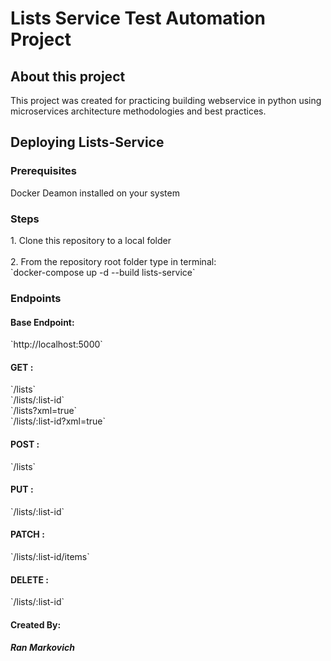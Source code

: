 <H1>Lists Service Test Automation Project</H1>

<H2>About this project</H2>
<p>This project was created for practicing building webservice in python using microservices architecture methodologies and best practices.</p>

<H2>Deploying Lists-Service</H2>
<h3>Prerequisites</h3>
Docker Deamon installed on your system

<h3>Steps</h3>
1. Clone this repository to a local folder<br><br>
2. From the repository root folder type in terminal:
<br> `docker-compose up -d --build lists-service`

<h3>Endpoints</h3>
<h4>Base Endpoint: </h4>
`http://localhost:5000`
<h4>GET :</h4> `/lists` <br> `/lists/:list-id` <br> `/lists?xml=true` <br> `/lists/:list-id?xml=true`
<h4>POST :</h4> `/lists`
<h4>PUT :</h4> `/lists/:list-id`
<h4>PATCH :</h4> `/lists/:list-id/items`
<h4>DELETE :</h4> `/lists/:list-id` 


<h4>Created By:</h4>
<H5>Ran Markovich</H5>
